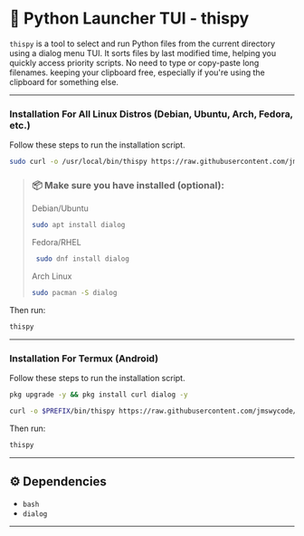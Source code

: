 # 🐍 Python Launcher TUI - thispy

`thispy` is a tool to select and run Python files from the current directory using a dialog menu TUI. It sorts files by last modified time, helping you quickly access priority scripts. No need to type or copy-paste long filenames. keeping your clipboard free, especially if you're using the clipboard for something else.

---

### Installation For All Linux Distros (Debian, Ubuntu, Arch, Fedora, etc.)
Follow these steps to run the installation script.

```bash
sudo curl -o /usr/local/bin/thispy https://raw.githubusercontent.com/jmswycode/thispy/main/thispy.sh && chmod +x /usr/local/bin/thispy
```

> ### 📦 Make sure you have installed (optional):
> 
>   Debian/Ubuntu
>   ```bash
>   sudo apt install dialog
>   ```
>   Fedora/RHEL
>  ```bash
>   sudo dnf install dialog
>   ```
>   Arch Linux
>   ```bash
>   sudo pacman -S dialog
> ```



Then run:

```bash
thispy
```

---

### Installation For Termux (Android)
Follow these steps to run the installation script.

```bash
pkg upgrade -y && pkg install curl dialog -y
```

```bash
curl -o $PREFIX/bin/thispy https://raw.githubusercontent.com/jmswycode/thispy/main/thispy.sh && chmod +x $PREFIX/bin/thispy
```

Then run:

```bash
thispy
```

---

## ⚙️ Dependencies

* `bash`
* `dialog`
---
